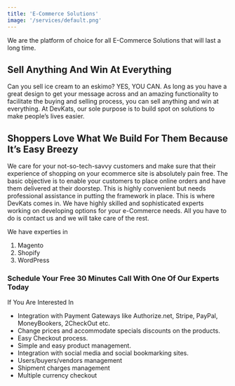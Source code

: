 ```yaml
---
title: 'E-Commerce Solutions'
image: '/services/default.png'
---
```


We are the platform of choice for all E-Commerce Solutions that will last a long time.

## Sell Anything And Win At Everything

Can you sell ice cream to an eskimo? YES, YOU CAN. As long as you have a great design to get your message across and an amazing functionality to facilitate the buying and selling process, you can sell anything and win at everything. At DevKats, our sole purpose is to build spot on solutions to make people’s lives easier.

## Shoppers Love What We Build For Them Because It’s Easy Breezy

We care for your not-so-tech-savvy customers and make sure that their experience of shopping on your ecommerce site is absolutely pain free. The basic objective is to enable your customers to place online orders and have them delivered at their doorstep. This is highly convenient but needs professional assistance in putting the framework in place. This is where DevKats comes in. We have highly skilled and sophisticated experts working on developing options for your e-Commerce needs. All you have to do is contact us and we will take care of the rest.

We have experties in 
1. Magento
2. Shopify
3. WordPress

### Schedule Your Free 30 Minutes Call With One Of Our Experts Today

If You Are Interested In

- Integration with Payment Gateways like Authorize.net, Stripe, PayPal, MoneyBookers, 2CheckOut etc.
- Change prices and accommodate specials discounts on the products.
- Easy Checkout process.
- Simple and easy product management.
- Integration with social media and social bookmarking sites.
- Users/buyers/vendors management
- Shipment charges management
- Multiple currency checkout
